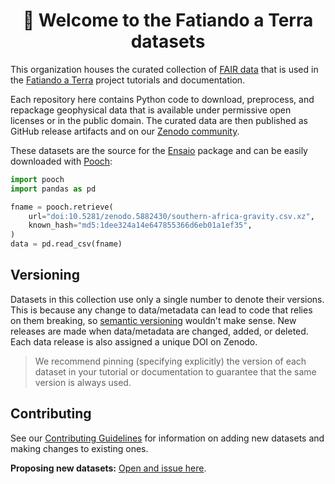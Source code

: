 <h1 align="center">👋 Welcome to the Fatiando a Terra datasets</h1>

This organization houses the curated collection of 
[FAIR data](https://www.go-fair.org/fair-principles/)
that is used in the [Fatiando a Terra](https://github.com/fatiando)
project tutorials and documentation.

Each repository here contains Python code to download,
preprocess, and repackage geophysical data that is available
under permissive open licenses or in the public domain.
The curated data are then published as GitHub release artifacts
and on our [Zenodo community](https://zenodo.org/communities/fatiando/).

These datasets are the source for the [Ensaio](https://github.com/fatiando/ensaio)
package and can be easily downloaded with [Pooch](https://github.com/fatiando/pooch):

```python
import pooch
import pandas as pd

fname = pooch.retrieve(
    url="doi:10.5281/zenodo.5882430/southern-africa-gravity.csv.xz",
    known_hash="md5:1dee324a14e647855366d6eb01a1ef35",
)
data = pd.read_csv(fname)
```

## Versioning

Datasets in this collection use only a single number to denote their versions.
This is because any change to data/metadata can lead to code that relies on 
them breaking, so [semantic versioning](https://semver.org/) wouldn't make
sense. 
New releases are made when data/metadata are changed, added, or deleted.
Each data release is also assigned a unique DOI on Zenodo.

> We recommend pinning (specifying explicitly) the version of each dataset
> in your tutorial or documentation to guarantee that the same version
> is always used.

## Contributing

See our [Contributing Guidelines](https://github.com/fatiando-data/.github/blob/main/CONTRIBUTING.md) 
for information on adding new datasets and making changes to existing ones.

**Proposing new datasets:** [Open and issue here](https://github.com/fatiando-data/.github/issues).
